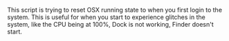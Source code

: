 This script is trying to reset OSX running state to when you first login to the system.
This is useful for when you start to experience glitches in the system, like the CPU being at 100%, Dock is not working, Finder doesn't start.
